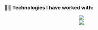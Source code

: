 ### 👩‍💻 Technologies I have worked with:
<p align="center">
  <img src="https://skillicons.dev/icons?i=azure,aws,linux,bash,python,docker,kubernetes,openshift,terraform,ansible,jenkins,gitlab&theme=light" />
  <br>
  <img src="https://skillicons.dev/icons?i=prometheus,grafana,c,java,html,css,js&theme=light" />
</p>
